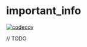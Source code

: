 # important_info

[![codecov](https://codecov.io/gh/sayitfast/important_info/branch/master/graph/badge.svg?token=4OVHUAQ53V)](https://codecov.io/gh/sayitfast/important_info)

// TODO
